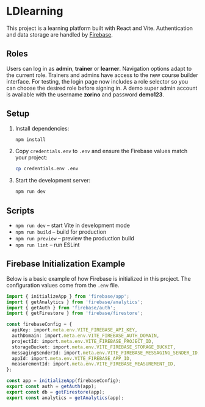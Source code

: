 # LDlearning

This project is a learning platform built with React and Vite. Authentication and data storage are handled by [Firebase](https://firebase.google.com/).

## Roles

Users can log in as **admin**, **trainer** or **learner**. Navigation options adapt to the current role. Trainers and admins have access to the new course builder interface. For testing, the login page now includes a role selector so you can choose the desired role before signing in. A demo super admin account is available with the username **zorino** and password **demo123**.

## Setup

1. Install dependencies:
   ```bash
   npm install
   ```
2. Copy `credentials.env` to `.env` and ensure the Firebase values match your project:
   ```bash
   cp credentials.env .env
   ```
3. Start the development server:
   ```bash
   npm run dev
   ```

## Scripts

- `npm run dev` – start Vite in development mode
- `npm run build` – build for production
- `npm run preview` – preview the production build
- `npm run lint` – run ESLint

## Firebase Initialization Example

Below is a basic example of how Firebase is initialized in this project. The configuration values come from the `.env` file.

```ts
import { initializeApp } from 'firebase/app';
import { getAnalytics } from 'firebase/analytics';
import { getAuth } from 'firebase/auth';
import { getFirestore } from 'firebase/firestore';

const firebaseConfig = {
  apiKey: import.meta.env.VITE_FIREBASE_API_KEY,
  authDomain: import.meta.env.VITE_FIREBASE_AUTH_DOMAIN,
  projectId: import.meta.env.VITE_FIREBASE_PROJECT_ID,
  storageBucket: import.meta.env.VITE_FIREBASE_STORAGE_BUCKET,
  messagingSenderId: import.meta.env.VITE_FIREBASE_MESSAGING_SENDER_ID,
  appId: import.meta.env.VITE_FIREBASE_APP_ID,
  measurementId: import.meta.env.VITE_FIREBASE_MEASUREMENT_ID,
};

const app = initializeApp(firebaseConfig);
export const auth = getAuth(app);
export const db = getFirestore(app);
export const analytics = getAnalytics(app);
```


